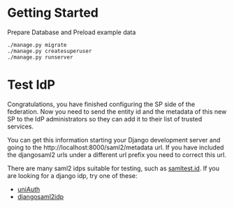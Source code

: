 Getting Started
===============

Prepare Database and Preload example data
````
./manage.py migrate
./manage.py createsuperuser
./manage.py runserver
````

Test IdP
========

Congratulations, you have finished configuring the SP side of the federation.
Now you need to send the entity id and the metadata of this new SP to the
 IdP administrators so they can add it to their list of trusted services.

You can get this information starting your Django development server and
 going to the http://localhost:8000/saml2/metadata url. If you have included
 the djangosaml2 urls under a different url prefix you need to correct this
 url.

There are many saml2 idps suitable for testing, such as [samltest.id](https://samltest.id/).
 If you are looking for a django idp, try one of these:

- [uniAuth](https://github.com/UniversitaDellaCalabria/uniAuth)
- [djangosaml2idp](https://github.com/OTA-Insight/djangosaml2idp/)
